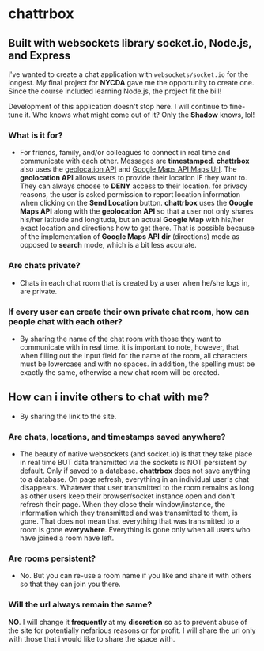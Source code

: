 # chattrbox 

## Built with websockets library socket.io, Node.js, and Express

I've wanted to create a chat application with `websockets/socket.io` for the longest. My final project for **NYCDA** gave me the opportunity to create one. Since the course included learning Node.js, the project fit the bill!

Development of this application doesn't stop here. I will continue to fine-tune it. Who knows what might come out of it? Only the **Shadow** knows, lol!

### What is it for?
                
+ For friends, family, and/or colleagues to connect in real time and communicate with each other. Messages are **timestamped**. **chattrbox** also uses the
[geolocation API](https://developer.mozilla.org/en-US/docs/Web/API/Geolocation/Using_geolocation)
and [Google Maps API Maps Url](https://developers.google.com/maps/documentation/urls/guide). The **geolocation API** allows users to provide their location IF they want to. They can always choose to **DENY** access to their location. for privacy reasons, the user is asked permission to report location information when clicking on the
**Send Location** button. **chattrbox** uses the **Google Maps API** along with the **geolocation API** so that a user not only shares his/her latitude and longituda, but an actual **Google Map** with his/her exact location and directions how to get there. That is possible because of the implementation of **Google Maps API** **dir** (directions) mode as opposed to **search** mode, which is a bit less accurate.

### Are chats private?

+ Chats in each chat room that is created by a user when he/she logs in, are private.

### If every user can create their own private chat room, how can people chat with each other?

+ By sharing the name of the chat room with those they want to communicate with in real time. it is important to note, however, that when filling out the input field for the name of the room, all characters must be lowercase and with no spaces. in addition, the spelling must be exactly the same, otherwise a new chat room will be created.

## How can i invite others to chat with me?

+ By sharing the link to the site.

### Are chats, locations, and timestamps saved anywhere?

+ The beauty of native websockets (and socket.io) is that they take place in real time BUT data transmitted via the sockets is NOT persistent by default. Only if saved to a database. **chattrbox** does not save anything to a database. On page refresh, everything in an individual user's chat disappears. Whatever that user transmitted to the room remains as long as other users keep their browser/socket instance open and don't refresh their page. When they close their window/instance, the information which they transmitted and was transmitted to them, is gone. That does not mean that everything that was transmitted to a room is gone **everywhere**. Everything is gone only when all users who have joined a room have left.

### Are rooms persistent?

+ No. But you can re-use a room name if you like and share it with others so that they can join you there.

### Will the url always remain the same?

**NO**. I will change it **frequently** at my **discretion** so as to prevent abuse of the site for potentially nefarious reasons or for profit. I will share the url only with those that i would like to share the space with.